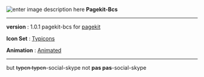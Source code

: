 ![enter image description here](http://res.cloudinary.com/devpenguen/image/upload/v1519030376/pagekit-bcs_i2n7pu.png)
**Pagekit-Bcs**

----------

**version** : 1.0.1
pagekit-bcs for [pagekit](https://pagekit.com) 

**Icon Set** : [Typicons](https://s-ings.com/typicons/)

**Animation** : [Animated](https://daneden.github.io/animate.css/)

---
but ~~typcn typcn~~-social-skype not **pas pas**-social-skype

